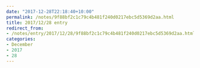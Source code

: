 ```yaml
---
date: "2017-12-28T22:18:40+10:00"
permalink: /notes/9f88bf2c1c79c4b481f240d0217ebc5d5369d2aa.html
title: 2017/12/28 entry
redirect_from:
- /notes/entry/2017/12/28/9f88bf2c1c79c4b481f240d0217ebc5d5369d2aa.html
categories:
- December
- 2017
- 28
---
```

